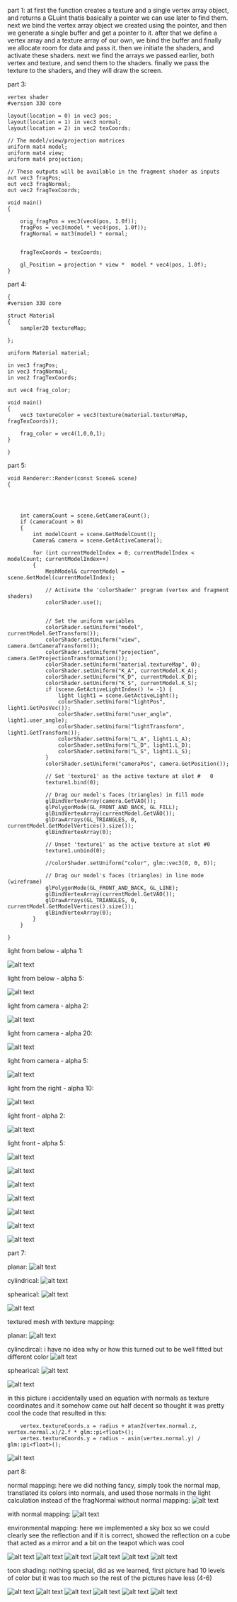 part 1:
at first the function creates a texture and a single vertex array object, and returns a GLuint thatis basically a pointer we can use later to find them.
next we bind the vertex array object we created using the pointer, and then we generate a single buffer and get a pointer to it.
after that we define a vertex array and a texture array of our own, we bind the buffer and finally we allocate room for data and pass it.
then we initiate the shaders, and activate these shaders.
next we find the arrays we passed earlier, both vertex and texture, and send them to the shaders.
finally we pass the texture to the shaders, and they will draw the screen.




part 3:
```
vertex shader
#version 330 core

layout(location = 0) in vec3 pos;
layout(location = 1) in vec3 normal;
layout(location = 2) in vec2 texCoords;

// The model/view/projection matrices
uniform mat4 model;
uniform mat4 view;
uniform mat4 projection;

// These outputs will be available in the fragment shader as inputs
out vec3 fragPos;
out vec3 fragNormal;
out vec2 fragTexCoords;

void main()
{
	
	orig_fragPos = vec3(vec4(pos, 1.0f));
	fragPos = vec3(model * vec4(pos, 1.0f));
	fragNormal = mat3(model) * normal;


	fragTexCoords = texCoords;

	gl_Position = projection * view *  model * vec4(pos, 1.0f);
}

```





part 4:
```
{
#version 330 core

struct Material
{
	sampler2D textureMap;

};

uniform Material material;

in vec3 fragPos;
in vec3 fragNormal;
in vec2 fragTexCoords;

out vec4 frag_color;

void main()
{
	vec3 textureColor = vec3(texture(material.textureMap, fragTexCoords));

	frag_color = vec4(1,0,0,1);
}

}
```
part 5: 
```
void Renderer::Render(const Scene& scene)
{




	int cameraCount = scene.GetCameraCount();
	if (cameraCount > 0)
	{
		int modelCount = scene.GetModelCount();
		Camera& camera = scene.GetActiveCamera();

		for (int currentModelIndex = 0; currentModelIndex < modelCount; currentModelIndex++)
		{
			MeshModel& currentModel = scene.GetModel(currentModelIndex);

			// Activate the 'colorShader' program (vertex and fragment shaders)
			colorShader.use();

		
			// Set the uniform variables
			colorShader.setUniform("model", currentModel.GetTransform());
			colorShader.setUniform("view", camera.GetCameraTransform());
			colorShader.setUniform("projection", camera.GetProjectionTransformation());
			colorShader.setUniform("material.textureMap", 0);
			colorShader.setUniform("K_A", currentModel.K_A);
			colorShader.setUniform("K_D", currentModel.K_D);
			colorShader.setUniform("K_S", currentModel.K_S);
			if (scene.GetActiveLightIndex() != -1) {
				light light1 = scene.GetActiveLight();
				colorShader.setUniform("lightPos", light1.GetPosVec());
				colorShader.setUniform("user_angle", light1.user_angle);
				colorShader.setUniform("lightTransform", light1.GetTransform());
				colorShader.setUniform("L_A", light1.L_A);
				colorShader.setUniform("L_D", light1.L_D);
				colorShader.setUniform("L_S", light1.L_S);
			}
			colorShader.setUniform("cameraPos", camera.GetPosition());
			
			// Set 'texture1' as the active texture at slot #	0
			texture1.bind(0);

			// Drag our model's faces (triangles) in fill mode
			glBindVertexArray(camera.GetVAO());
			glPolygonMode(GL_FRONT_AND_BACK, GL_FILL);
			glBindVertexArray(currentModel.GetVAO());
			glDrawArrays(GL_TRIANGLES, 0, currentModel.GetModelVertices().size());
			glBindVertexArray(0);

			// Unset 'texture1' as the active texture at slot #0
			texture1.unbind(0);

			//colorShader.setUniform("color", glm::vec3(0, 0, 0));

			// Drag our model's faces (triangles) in line mode (wireframe)
			glPolygonMode(GL_FRONT_AND_BACK, GL_LINE);
			glBindVertexArray(currentModel.GetVAO());
			glDrawArrays(GL_TRIANGLES, 0, currentModel.GetModelVertices().size());
			glBindVertexArray(0);
		}
	}

}
```
light from below - alpha 1:

![alt text](https://github.com/HaifaGraphicsCourses/computergraphics2021-eitan-and-hadar/blob/master/Assignment3Report/light%20from%20below%20-%20alpha%201.png)

light from below - alpha 5:

![alt text](https://github.com/HaifaGraphicsCourses/computergraphics2021-eitan-and-hadar/blob/master/Assignment3Report/light%20from%20below%20-%20alpha%205.png)

light from camera - alpha 2:

![alt text](https://github.com/HaifaGraphicsCourses/computergraphics2021-eitan-and-hadar/blob/master/Assignment3Report/light%20from%20camera%20-%20alpha%202.png)

light from camera - alpha 20:

![alt text](https://github.com/HaifaGraphicsCourses/computergraphics2021-eitan-and-hadar/blob/master/Assignment3Report/light%20from%20camera%20-%20alpha%2020.png)

light from camera - alpha 5:

![alt text](https://github.com/HaifaGraphicsCourses/computergraphics2021-eitan-and-hadar/blob/master/Assignment3Report/light%20from%20camera%20-%20alpha%205.png)

light from the right - alpha 10:

![alt text](https://github.com/HaifaGraphicsCourses/computergraphics2021-eitan-and-hadar/blob/master/Assignment3Report/light%20from%20the%20right%20-%20alpha%2010.png)

light front - alpha 2:

![alt text](https://github.com/HaifaGraphicsCourses/computergraphics2021-eitan-and-hadar/blob/master/Assignment3Report/light%20front%20-%20alpha%202.png)

light front - alpha 5:

![alt text](https://github.com/HaifaGraphicsCourses/computergraphics2021-eitan-and-hadar/blob/master/Assignment3Report/1.png)

![alt text](https://github.com/HaifaGraphicsCourses/computergraphics2021-eitan-and-hadar/blob/master/Assignment3Report/2.png)

![alt text](https://github.com/HaifaGraphicsCourses/computergraphics2021-eitan-and-hadar/blob/master/Assignment3Report/3.png)

![alt text](https://github.com/HaifaGraphicsCourses/computergraphics2021-eitan-and-hadar/blob/master/Assignment3Report/4.png)

![alt text](https://github.com/HaifaGraphicsCourses/computergraphics2021-eitan-and-hadar/blob/master/Assignment3Report/5.png)

![alt text](https://github.com/HaifaGraphicsCourses/computergraphics2021-eitan-and-hadar/blob/master/Assignment3Report/6.png)

![alt text](https://github.com/HaifaGraphicsCourses/computergraphics2021-eitan-and-hadar/blob/master/Assignment3Report/7.png)


part 7:

planar:
![alt text](https://github.com/HaifaGraphicsCourses/computergraphics2021-eitan-and-hadar/blob/master/Assignment3Report/planar_projection.png)

cylindrical:
![alt text](https://github.com/HaifaGraphicsCourses/computergraphics2021-eitan-and-hadar/blob/master/Assignment3Report/cylindrical_projection.png)

sphearical:
![alt text](https://github.com/HaifaGraphicsCourses/computergraphics2021-eitan-and-hadar/blob/master/Assignment3Report/sphearical_1.png)

![alt text](https://github.com/HaifaGraphicsCourses/computergraphics2021-eitan-and-hadar/blob/master/Assignment3Report/spherical_2.png)

textured mesh with texture mapping:

planar:
![alt text](https://github.com/HaifaGraphicsCourses/computergraphics2021-eitan-and-hadar/blob/master/Assignment3Report/goku_planar.png)

cylincdircal: i have no idea why or how this turned out to be well fitted but different color
![alt text](https://github.com/HaifaGraphicsCourses/computergraphics2021-eitan-and-hadar/blob/master/Assignment3Report/goku_cylindrical2.png)

sphearical:
![alt text](https://github.com/HaifaGraphicsCourses/computergraphics2021-eitan-and-hadar/blob/master/Assignment3Report/goku_sphearical.png)

![alt text](https://github.com/HaifaGraphicsCourses/computergraphics2021-eitan-and-hadar/blob/master/Assignment3Report/goku_sphearical3.png)


in this picture i accidentally used an equation with normals as texture coordinates and it somehow came out half decent so thought it was pretty cool
the code that resulted in this:
```
	vertex.textureCoords.x = radius + atan2(vertex.normal.z, vertex.normal.x)/2.f * glm::pi<float>();
	vertex.textureCoords.y = radius - asin(vertex.normal.y) / glm::pi<float>();
```
![alt text](https://github.com/HaifaGraphicsCourses/computergraphics2021-eitan-and-hadar/blob/master/Assignment3Report/goku_cylindrical.png)




part 8:

normal mapping: here we did nothing fancy, simply took the normal map, transtlated its colors into normals, and used those normals in the light calculation instead of the fragNormal
without normal mapping:
![alt text](https://github.com/HaifaGraphicsCourses/computergraphics2021-eitan-and-hadar/blob/master/Assignment3Report/normal_2.png)


with normal mapping:
![alt text](https://github.com/HaifaGraphicsCourses/computergraphics2021-eitan-and-hadar/blob/master/Assignment3Report/normal_1.png)

environmental mapping: here we implemented a sky box so we could clearly see the reflection and if it is correct, showed the reflection on a cube that acted as a mirror and a bit on the teapot which was cool


![alt text](https://github.com/HaifaGraphicsCourses/computergraphics2021-eitan-and-hadar/blob/master/Assignment3Report/env_mapping_1.png)
![alt text](https://github.com/HaifaGraphicsCourses/computergraphics2021-eitan-and-hadar/blob/master/Assignment3Report/env_mapping_2.png)
![alt text](https://github.com/HaifaGraphicsCourses/computergraphics2021-eitan-and-hadar/blob/master/Assignment3Report/env_mapping_3.png)
![alt text](https://github.com/HaifaGraphicsCourses/computergraphics2021-eitan-and-hadar/blob/master/Assignment3Report/env_mapping_4.png)
![alt text](https://github.com/HaifaGraphicsCourses/computergraphics2021-eitan-and-hadar/blob/master/Assignment3Report/env_mapping_5.png)
![alt text](https://github.com/HaifaGraphicsCourses/computergraphics2021-eitan-and-hadar/blob/master/Assignment3Report/env_mapping_6.png)


toon shading: nothing special, did as we learned, first picture had 10 levels of color but it was too much so the rest of the pictures have less (4-6)

![alt text](https://github.com/HaifaGraphicsCourses/computergraphics2021-eitan-and-hadar/blob/master/Assignment3Report/toon_shading_1.png)
![alt text](https://github.com/HaifaGraphicsCourses/computergraphics2021-eitan-and-hadar/blob/master/Assignment3Report/toon_shading_2.png)
![alt text](https://github.com/HaifaGraphicsCourses/computergraphics2021-eitan-and-hadar/blob/master/Assignment3Report/toon_shading_3.png)
![alt text](https://github.com/HaifaGraphicsCourses/computergraphics2021-eitan-and-hadar/blob/master/Assignment3Report/toon_shading_4.png)
![alt text](https://github.com/HaifaGraphicsCourses/computergraphics2021-eitan-and-hadar/blob/master/Assignment3Report/toon_shading_5.png)
![alt text](https://github.com/HaifaGraphicsCourses/computergraphics2021-eitan-and-hadar/blob/master/Assignment3Report/toon_shading_6.png)





